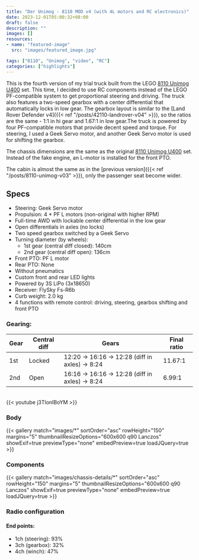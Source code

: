 ```yaml
---
title: "Der Unimog - 8110 MOD v4 (with 4L motors and RC electronics)"
date: 2023-12-01T05:00:32+08:00
draft: false
description: ""
images: []
resources:
- name: "featured-image"
  src: "images/featured_image.jpg"

tags: ["8110", "Unimog", "video", "RC"]
categories: ["highlights"]
---
```


This is the fourth version of my trial truck built from the LEGO [8110 Unimog U400](https://rebrickable.com/sets/8110-1/unimog-u400/) set. This time, I decided to use RC components instead of the LEGO PF-compatible system to get proportional steering and driving. The truck also features a two-speed gearbox with a center differential that automatically locks in low gear. The gearbox layout is similar to the [Land Rover Defender v4]({{< ref "/posts/42110-landrover-v04" >}}), so the ratios are the same - 1:1 in hi gear and 1.67:1 in low gear.The truck is powered by four PF-compatible motors that provide decent speed and torque. For steering, I used a Geek Servo motor, and another Geek Servo motor is used for shifting the gearbox.

The chassis dimensions are the same as the original [8110 Unimog U400](https://rebrickable.com/sets/8110-1/unimog-u400/) set. Instead of the fake engine, an L-motor is installed for the front PTO.

The cabin is almost the same as in the [previous version]({{< ref "/posts/8110-unimog-v03" >}}), only the passenger seat become wider.

<!--more-->

## Specs 
* Steering: Geek Servo motor
* Propulsion: 4 * PF L motors (non-original with higher RPM)
* Full-time AWD with lockable center differential in the low gear
* Open differentials in axles (no locks)
* Two speed gearbox switched by a Geek Servo
* Turning diameter (by wheels):
	* 1st gear (central diff closed): 140cm
	* 2nd gear (central diff open): 136cm
* Front PTO: PF L motor
* Rear PTO: None
* Without pneumatics
* Custom front and rear LED lights
* Powered by 3S LiPo (3x18650)
* Receiver: FlySky Fs-R6b
* Curb weight: 2.0 kg
* 4 functions with remote control: driving, steering, gearbox shifting and front PTO

### Gearing: 

| Gear | Central diff | Gears | Final ratio |
| ---- | -----------  |----|-------|
| 1st  | Locked       | 12:20 -> 16:16 -> 12:28 (diff in axles) -> 8:24 | 11.67:1 |
| 2nd  | Open         | 16:16 -> 16:16 -> 12:28 (diff in axles) -> 8:24 | 6.99:1 |

\
{{< youtube j3TlonIBoYM >}}

### Body

{{< gallery match="images/*" sortOrder="asc" rowHeight="150" margins="5" thumbnailResizeOptions="600x600 q90 Lanczos" showExif=true previewType="none" embedPreview=true loadJQuery=true >}}

### Components

{{< gallery match="images/chassis-details/*" sortOrder="asc" rowHeight="150" margins="5" thumbnailResizeOptions="600x600 q90 Lanczos" showExif=true previewType="none" embedPreview=true loadJQuery=true >}}

### Radio configuration

#### End points: 
* 1ch (steering): 93%
* 3ch (gearbox): 32%
* 4ch (winch): 47%
